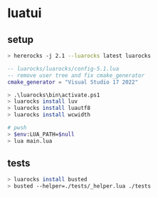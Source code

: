 # luatui

## setup

```sh
> hererocks -j 2.1 --luarocks latest luarocks
```

```lua
-- luarocks/luarocks/config-5.1.lua
-- remove user tree and fix cmake_generator
cmake_generator = "Visual Studio 17 2022"
```

```sh
> .\luarocks\bin\activate.ps1
> luarocks install luv
> luarocks install luautf8
> luarocks install wcwidth
```

```sh
# pwsh
> $env:LUA_PATH=$null
> lua main.lua
```

## tests

```sh
> luarocks install busted
> busted --helper=./tests/_helper.lua ./tests                                              [History]
```
